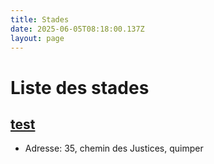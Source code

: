 ```yaml
---
title: Stades
date: 2025-06-05T08:18:00.137Z
layout: page
---
```


# Liste des stades


## [test](/stades/test/)
- Adresse: 35, chemin des Justices, quimper


